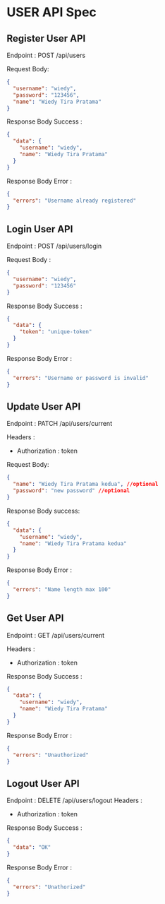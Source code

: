 # USER API Spec

## Register User API

Endpoint : POST /api/users

Request Body:

```json
{
  "username": "wiedy",
  "password": "123456",
  "name": "Wiedy Tira Pratama"
}
```

Response Body Success :

```json
{
  "data": {
    "username": "wiedy",
    "name": "Wiedy Tira Pratama"
  }
}
```

Response Body Error :

```json
{
  "errors": "Username already registered"
}
```

## Login User API

Endpoint : POST /api/users/login

Request Body :

```json
{
  "username": "wiedy",
  "password": "123456"
}
```

Response Body Success :

```json
{
  "data": {
    "token": "unique-token"
  }
}
```

Response Body Error :

```json
{
  "errors": "Username or password is invalid"
}
```

## Update User API

Endpoint : PATCH /api/users/current

Headers :

- Authorization : token

Request Body:

```json
{
  "name": "Wiedy Tira Pratama kedua", //optional
  "password": "new password" //optional
}
```

Response Body success:

```json
{
  "data": {
    "username": "wiedy",
    "name": "Wiedy Tira Pratama kedua"
  }
}
```

Response Body Error :

```json
{
  "errors": "Name length max 100"
}
```

## Get User API

Endpoint : GET /api/users/current

Headers :

- Authorization : token

Response Body Success :

```json
{
  "data": {
    "username": "wiedy",
    "name": "Wiedy Tira Pratama"
  }
}
```

Response Body Error :

```json
{
  "errors": "Unauthorized"
}
```

## Logout User API

Endpoint : DELETE /api/users/logout
Headers :

- Authorization : token

Response Body Success :

```json
{
  "data": "OK"
}
```

Response Body Error :

```json
{
  "errors": "Unathorized"
}
```
